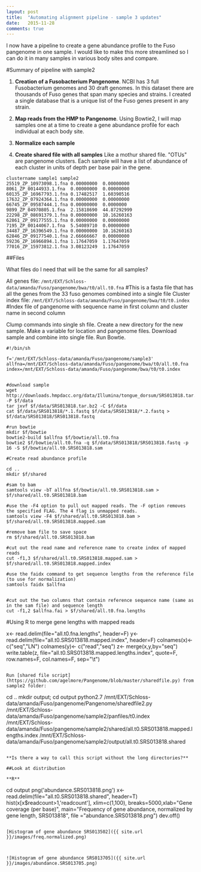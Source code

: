 ```yaml
---
layout: post
title:  "Automating alignment pipeline - sample 3 updates"
date:   2015-11-28
comments: true
---
```


I now have a pipeline to create a gene abundance profile to the Fuso pangenome in one sample. I would like to make this more streamlined so I can do it in many samples in various body sites and compare.

#Summary of pipeline with sample2

1. **Creation of a Fusobacterium Pangenome**. NCBI has 3 full Fusobacterium genomes and 30 draft genomes. In this dataset there are thousands of Fuso genes that span many species and strains. I created a single database that is a unique list of the Fuso genes present in any strain.

2. **Map reads from the HMP to Pangenome**. Using Bowtie2, I will map samples one at a time to create a gene abundance profile for each individual at each body site.

3. **Normalize each sample**

4. **Create shared file with all samples** Like a mothur shared file. "OTUs" are pangenome clusters. Each sample will have a list of abundance of each cluster in units of depth per base pair in the gene.

~~~~
clustername	sample1	sample2
25519_ZP_10973098.1.fna	0.00000000	0.00000000
8061_ZP_00144933.1.fna	0.00000000	0.00000000
60135_ZP_16967793.1.fna	0.17482517	1.60390516
17632_ZP_07924364.1.fna	0.00000000	0.00000000
66745_ZP_09587444.1.fna	0.00000000	0.0000000
9899_ZP_04970805.1.fna	2.15818690	44.87292999
22298_ZP_08691379.1.fna	0.00000000	10.16260163
62861_ZP_09177555.1.fna	0.00000000	0.00000000
7195_ZP_00144067.1.fna	5.54089710	0.00000000
34487_ZP_16396549.1.fna	0.00000000	10.16260163
62846_ZP_09177540.1.fna	2.66666667	0.00000000
59236_ZP_16966894.1.fna	1.17647059	1.17647059
77016_ZP_15973812.1.fna	3.08123249	1.17647059

~~~~

##Files

What files do I need that will be the same for all samples?

All genes file: `/mnt/EXT/Schloss-data/amanda/Fuso/pangenome/bwa/t0/all.t0.fna`
#This is a fasta file that has all the genes from the 33 fuso genomes combined into a single file
Cluster index file: `/mnt/EXT/Schloss-data/amanda/Fuso/pangenome/bwa/t0/t0.index`
#Index file of pangenome with sequence name in first column and cluster name in second column

Clump commands into single sh file. Create a new directory for the new sample. Make a variable for location and pangenome files. Download sample and combine into single file. Run Bowtie.

~~~~
#!/bin/sh

f='/mnt/EXT/Schloss-data/amanda/Fuso/pangenome/sample3'
allfna=/mnt/EXT/Schloss-data/amanda/Fuso/pangenome/bwa/t0/all.t0.fna
index=/mnt/EXT/Schloss-data/amanda/Fuso/pangenome/bwa/t0/t0.index


#download sample
wget http://downloads.hmpdacc.org/data/Illumina/tongue_dorsum/SRS013818.tar.bz2 -P $f/data
tar jxvf $f/data/SRS013818.tar.bz2 -C $f/data
cat $f/data/SRS013818/*.1.fastq $f/data/SRS013818/*.2.fastq > $f/data/SRS013818/SRS013818.fastq

#run bowtie
mkdir $f/bowtie
bowtie2-build $allfna $f/bowtie/all.t0.fna
bowtie2 $f/bowtie/all.t0.fna -q $f/data/SRS013818/SRS013818.fastq -p 16 -S $f/bowtie/all.t0.SRS013818.sam 

#Create read abundance profile

cd ..
mkdir $f/shared

#sam to bam 
samtools view -bT allfna $f/bowtie/all.t0.SRS013818.sam > $f/shared/all.t0.SRS013818.bam

#use the -F4 option to pull out mapped reads. The -F option removes the specified FLAG. The 4 flag is unmapped reads. 
samtools view -F4 $f/shared/all.t0.SRS013818.bam > $f/shared/all.t0.SRS013818.mapped.sam

#remove bam file to save space
rm $f/shared/all.t0.SRS013818.bam

#cut out the read name and reference name to create index of mapped reads
cut -f1,3 $f/shared/all.t0.SRS013818.mapped.sam > $f/shared/all.t0.SRS013818.mapped.index

#use the faidx command to get sequence lengths from the reference file (to use for normalization)
samtools faidx $allfna
  

#cut out the two columns that contain reference sequence name (same as in the sam file) and sequence length
cut -f1,2 $allfna.fai > $f/shared/all.t0.fna.lengths

~~~~

#Using R to merge gene lengths with mapped reads

x<- read.delim(file="all.t0.fna.lengths", header=F)
y<- read.delim(file="all.t0.SRS013818.mapped.index", header=F)
colnames(x)<- c("seq","LN")
colnames(y)<- c("read","seq")
z<- merge(x,y,by="seq")
write.table(z, file="all.t0.SRS013818.mapped.lengths.index", quote=F, row.names=F, col.names=F, sep="\t")

~~~~

Run [shared file script](https://github.com/agelmore/Pangenome/blob/master/sharedfile.py) from sample2 folder:

~~~~
cd ..
mkdir output; cd output
python2.7 /mnt/EXT/Schloss-data/amanda/Fuso/pangenome/Pangenome/sharedfile2.py /mnt/EXT/Schloss-data/amanda/Fuso/pangenome/sample2/panfiles/t0.index /mnt/EXT/Schloss-data/amanda/Fuso/pangenome/sample2/shared/all.t0.SRS013818.mapped.lengths.index /mnt/EXT/Schloss-data/amanda/Fuso/pangenome/sample2/output/all.t0.SRS013818.shared

~~~~

**Is there a way to call this script without the long directories?**

##Look at distribution

**R**

~~~~
cd output
png('abundance.SRS013818.png')
x<- read.delim(file="all.t0.SRS013818.shared", header=T)
hist(x[x$readcount>1,'readcount'], xlim=c(1,100), breaks=5000,xlab="Gene coverage (per base)", main="Frequency of gene abundance, normalized by gene length, SRS013818", file ="abundance.SRS013818.png")
dev.off()

~~~~

[Histogram of gene abundance SRS013502]({{ site.url }}/images/freq.normalized.png)



![Histogram of gene abundance SRS013705]({{ site.url }}/images/abundance.SRS013705.png)










